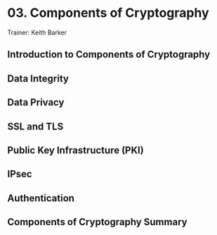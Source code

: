 # 03. Components of Cryptography

Trainer: Keith Barker


## Introduction to Components of Cryptography



## Data Integrity



## Data Privacy



## SSL and TLS



## Public Key Infrastructure (PKI)



## IPsec



## Authentication



## Components of Cryptography Summary